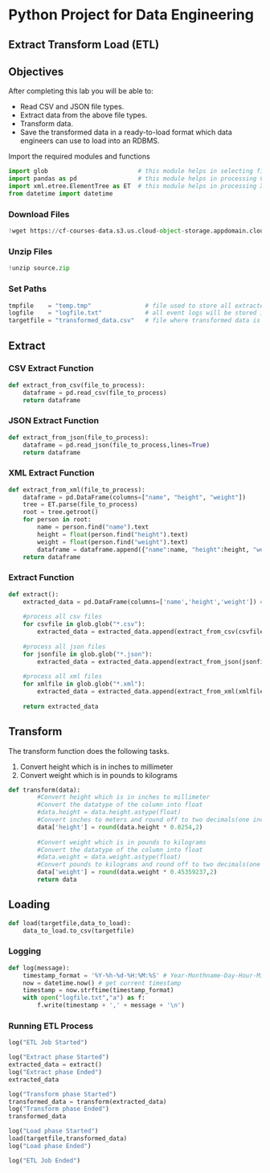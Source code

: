 # Python Project for Data Engineering

## Extract Transform Load (ETL)

## Objectives
After completing this lab you will be able to:

* Read CSV and JSON file types.
* Extract data from the above file types.
* Transform data.
* Save the transformed data in a ready-to-load format which data engineers can use to load into an RDBMS.

Import the required modules and functions

```python
import glob                         # this module helps in selecting files 
import pandas as pd                 # this module helps in processing CSV files
import xml.etree.ElementTree as ET  # this module helps in processing XML files.
from datetime import datetime
```

### Download Files

```python
!wget https://cf-courses-data.s3.us.cloud-object-storage.appdomain.cloud/IBMDeveloperSkillsNetwork-PY0221EN-SkillsNetwork/labs/module%206/Lab%20-%20Extract%20Transform%20Load/data/source.zip
```

### Unzip Files
```python
!unzip source.zip
```
### Set Paths
```python
tmpfile    = "temp.tmp"               # file used to store all extracted data
logfile    = "logfile.txt"            # all event logs will be stored in this file
targetfile = "transformed_data.csv"   # file where transformed data is stored
```
## Extract

### CSV Extract Function
```python
def extract_from_csv(file_to_process):
    dataframe = pd.read_csv(file_to_process)
    return dataframe
```

### JSON Extract Function

```python
def extract_from_json(file_to_process):
    dataframe = pd.read_json(file_to_process,lines=True)
    return dataframe
```
### XML Extract Function
```python
def extract_from_xml(file_to_process):
    dataframe = pd.DataFrame(columns=["name", "height", "weight"])
    tree = ET.parse(file_to_process)
    root = tree.getroot()
    for person in root:
        name = person.find("name").text
        height = float(person.find("height").text)
        weight = float(person.find("weight").text)
        dataframe = dataframe.append({"name":name, "height":height, "weight":weight}, ignore_index=True)
    return dataframe
```
### Extract Function

```python
def extract():
    extracted_data = pd.DataFrame(columns=['name','height','weight']) # create an empty data frame to hold extracted data
    
    #process all csv files
    for csvfile in glob.glob("*.csv"):
        extracted_data = extracted_data.append(extract_from_csv(csvfile), ignore_index=True)
        
    #process all json files
    for jsonfile in glob.glob("*.json"):
        extracted_data = extracted_data.append(extract_from_json(jsonfile), ignore_index=True)
    
    #process all xml files
    for xmlfile in glob.glob("*.xml"):
        extracted_data = extracted_data.append(extract_from_xml(xmlfile), ignore_index=True)
        
    return extracted_data
```

## Transform
The transform function does the following tasks.

1. Convert height which is in inches to millimeter
2. Convert weight which is in pounds to kilograms
```python
def transform(data):
        #Convert height which is in inches to millimeter
        #Convert the datatype of the column into float
        #data.height = data.height.astype(float)
        #Convert inches to meters and round off to two decimals(one inch is 0.0254 meters)
        data['height'] = round(data.height * 0.0254,2)
        
        #Convert weight which is in pounds to kilograms
        #Convert the datatype of the column into float
        #data.weight = data.weight.astype(float)
        #Convert pounds to kilograms and round off to two decimals(one pound is 0.45359237 kilograms)
        data['weight'] = round(data.weight * 0.45359237,2)
        return data
```

## Loading
```python
def load(targetfile,data_to_load):
    data_to_load.to_csv(targetfile)  
```
### Logging
```python
def log(message):
    timestamp_format = '%Y-%h-%d-%H:%M:%S' # Year-Monthname-Day-Hour-Minute-Second
    now = datetime.now() # get current timestamp
    timestamp = now.strftime(timestamp_format)
    with open("logfile.txt","a") as f:
        f.write(timestamp + ',' + message + '\n')
```
### Running ETL Process
```python
log("ETL Job Started")
```
```python
log("Extract phase Started")
extracted_data = extract()
log("Extract phase Ended")
extracted_data
```
```python
log("Transform phase Started")
transformed_data = transform(extracted_data)
log("Transform phase Ended")
transformed_data 
```
```python
log("Load phase Started")
load(targetfile,transformed_data)
log("Load phase Ended")
```
```python
log("ETL Job Ended")
```
